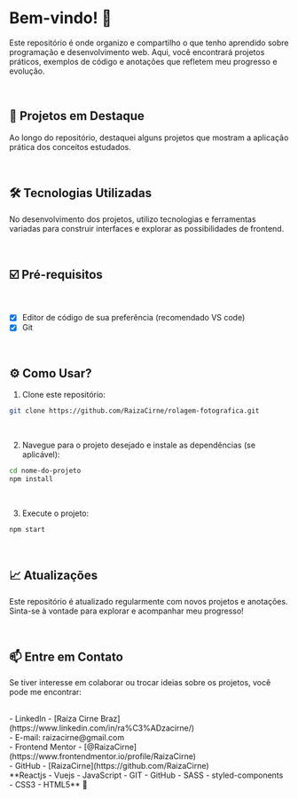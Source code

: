 # Bem-vindo! 👋
Este repositório é onde organizo e compartilho o que tenho aprendido sobre programação e desenvolvimento web. Aqui, você encontrará projetos práticos, exemplos de código e anotações que refletem meu progresso e evolução.

<br />

## 🚀 Projetos em Destaque
Ao longo do repositório, destaquei alguns projetos que mostram a aplicação prática dos conceitos estudados.

<br />

## 🛠 Tecnologias Utilizadas
No desenvolvimento dos projetos, utilizo tecnologias e ferramentas variadas para construir interfaces e explorar as possibilidades de frontend.

<br />

## ☑️ Pré-requisitos 

<br />

- [x] Editor de código de sua preferência (recomendado VS code)
- [x] Git

<br />

## ⚙️ Como Usar?
1. Clone este repositório: 

```bash
git clone https://github.com/RaizaCirne/rolagem-fotografica.git
```
<br />

2. Navegue para o projeto desejado e instale as dependências (se aplicável):
```bash
cd nome-do-projeto
npm install
```
<br />

3. Execute o projeto: 
```bash
npm start
```
<br />

## 📈 Atualizações
Este repositório é atualizado regularmente com novos projetos e anotações. Sinta-se à vontade para explorar e acompanhar meu progresso!

<br />

## 📫 Entre em Contato
Se tiver interesse em colaborar ou trocar ideias sobre os projetos, você pode me encontrar:

<br />
- LinkedIn - [Raíza Cirne Braz](https://www.linkedin.com/in/ra%C3%ADzacirne/)
<br />
- E-mail: raizacirne@gmail.com
<br />
- Frontend Mentor - [@RaizaCirne](https://www.frontendmentor.io/profile/RaizaCirne)
<br />
- GitHub - [RaizaCirne](https://github.com/RaizaCirne)
<br />
**Reactjs - Vuejs - JavaScript - GIT - GitHub - SASS - styled-components - CSS3 - HTML5** 🚀



